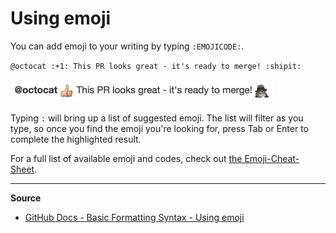 # Using emoji

You can add emoji to your writing by typing `:EMOJICODE:`.

`@octocat :+1: This PR looks great - it's ready to merge! :shipit:`

<img src="./emoji-rendered.png"
     alt="Rendered Emoji Monster icon"
     style="left; margin-right: 10px;" />



Typing `:` will bring up a list of suggested emoji. The list will filter as you type, so once you find the emoji you're looking for, press Tab or Enter to complete the highlighted result.

For a full list of available emoji and codes, check out [the Emoji-Cheat-Sheet](https://github.com/ikatyang/emoji-cheat-sheet/blob/master/README.md).


---
**Source**

- [GitHub Docs - Basic Formatting Syntax - Using emoji](https://docs.github.com/en/get-started/writing-on-github/getting-started-with-writing-and-formatting-on-github/basic-writing-and-formatting-syntax#using-emoji)